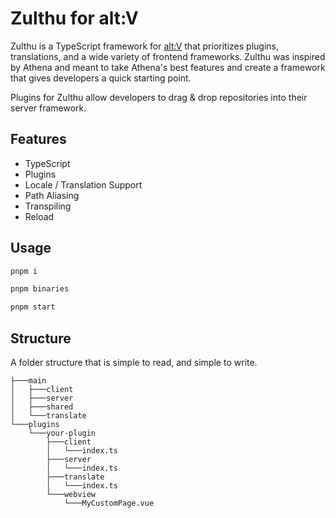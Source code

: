 # Zulthu for alt:V

Zulthu is a TypeScript framework for [alt:V](https://altv.mp) that prioritizes plugins, translations, and a wide variety of frontend frameworks. Zulthu was inspired by Athena and meant to take Athena's best features and create a framework that gives developers a quick starting point.

Plugins for Zulthu allow developers to drag & drop repositories into their server framework.

## Features

- TypeScript
- Plugins
- Locale / Translation Support
- Path Aliasing
- Transpiling
- Reload

## Usage

```sh
pnpm i
```

```sh
pnpm binaries
```

```sh
pnpm start
```

## Structure

A folder structure that is simple to read, and simple to write.

```
├───main
│   ├───client
│   ├───server
│   ├───shared
│   └───translate
└───plugins
    └───your-plugin
        ├───client
        │   └───index.ts
        ├───server
        │   └───index.ts
        ├───translate
        │   └───index.ts
        └───webview
            └───MyCustomPage.vue
```
